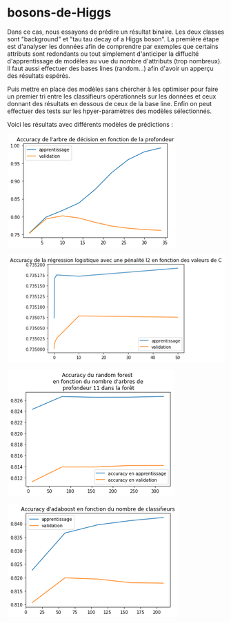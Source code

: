 # bosons-de-Higgs
Dans ce cas, nous essayons de prédire un résultat binaire. Les deux classes sont "background" et "tau tau decay of a Higgs boson". 
La première étape est d'analyser les données afin de comprendre par exemples que certains attributs sont redondants ou tout simplement d'anticiper la diffuclté d'apprentissage de modèles au vue du nombre d'attributs (trop nombreux). Il faut aussi effectuer des bases lines (random...) afin d'avoir un apperçu des résultats espérés.

Puis mettre en place des modèles sans chercher à les optimiser pour faire un premier tri entre les classifieurs opérationnels sur les données et ceux donnant des résultats en dessous de ceux de la base line.
Enfin on peut effectuer des tests sur les hpyer-paramètres des modèles sélectionnés.

Voici les résultats avec différents modèles de prédictions :

![Alt text](https://github.com/louisemarchal/bosons-de-Higgs/blob/master/res/AD_acc.png?raw=true "Accuracy en apprentissage et en test avec un arbre de décisions en fonction de la profondeur")

![Alt text](https://github.com/louisemarchal/bosons-de-Higgs/blob/master/res/RL_l2_acc.png?raw=true "Accuracy en apprentissage et en test avec une régression logistique avec une pénalité l2 en fonction des valeurs de C")

![Alt text](https://github.com/louisemarchal/bosons-de-Higgs/blob/master/res/RF_acc_prof11.png?raw=true "Accuracy en apprentissage et en test avec un random forest en fonction du nombre d'arbres de profondeur 1")

![Alt text](https://github.com/louisemarchal/bosons-de-Higgs/blob/master/res/AdaBoost.png?raw=true "Accuracy en apprentissage et en test avec AdaBoost en fonction du nombre de classifieurs faibles")
